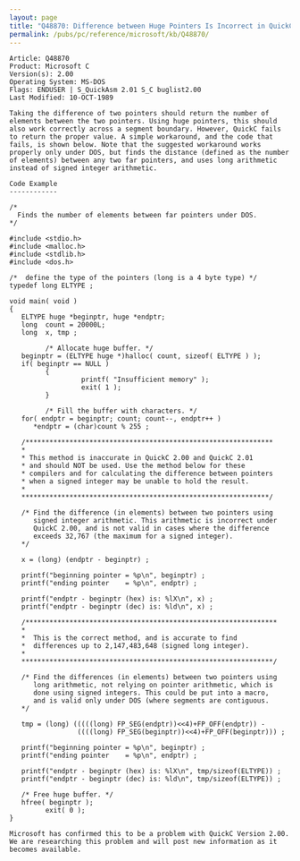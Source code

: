 ```yaml
---
layout: page
title: "Q48870: Difference between Huge Pointers Is Incorrect in QuickC 2.00"
permalink: /pubs/pc/reference/microsoft/kb/Q48870/
---
```


	Article: Q48870
	Product: Microsoft C
	Version(s): 2.00
	Operating System: MS-DOS
	Flags: ENDUSER | S_QuickAsm 2.01 S_C buglist2.00
	Last Modified: 10-OCT-1989
	
	Taking the difference of two pointers should return the number of
	elements between the two pointers. Using huge pointers, this should
	also work correctly across a segment boundary. However, QuickC fails
	to return the proper value. A simple workaround, and the code that
	fails, is shown below. Note that the suggested workaround works
	properly only under DOS, but finds the distance (defined as the number
	of elements) between any two far pointers, and uses long arithmetic
	instead of signed integer arithmetic.
	
	Code Example
	------------
	
	/*
	  Finds the number of elements between far pointers under DOS.
	*/
	
	#include <stdio.h>
	#include <malloc.h>
	#include <stdlib.h>
	#include <dos.h>
	
	/*  define the type of the pointers (long is a 4 byte type) */
	typedef long ELTYPE ;
	
	void main( void )
	{
	   ELTYPE huge *beginptr, huge *endptr;
	   long  count = 20000L;
	   long  x, tmp ;
	
	         /* Allocate huge buffer. */
	   beginptr = (ELTYPE huge *)halloc( count, sizeof( ELTYPE ) );
	   if( beginptr == NULL )
	         {
	                  printf( "Insufficient memory" );
	                  exit( 1 );
	         }
	
	         /* Fill the buffer with characters. */
	   for( endptr = beginptr; count; count--, endptr++ )
	      *endptr = (char)count % 255 ;
	
	   /**************************************************************
	   *
	   * This method is inaccurate in QuickC 2.00 and QuickC 2.01
	   * and should NOT be used. Use the method below for these
	   * compilers and for calculating the difference between pointers
	   * when a signed integer may be unable to hold the result.
	   *
	   **************************************************************/
	
	   /* Find the difference (in elements) between two pointers using
	      signed integer arithmetic. This arithmetic is incorrect under
	      QuickC 2.00, and is not valid in cases where the difference
	      exceeds 32,767 (the maximum for a signed integer).
	   */
	
	   x = (long) (endptr - beginptr) ;
	
	   printf("beginning pointer = %p\n", beginptr) ;
	   printf("ending pointer    = %p\n", endptr) ;
	
	   printf("endptr - beginptr (hex) is: %lX\n", x) ;
	   printf("endptr - beginptr (dec) is: %ld\n", x) ;
	
	   /***************************************************************
	   *
	   *  This is the correct method, and is accurate to find
	   *  differences up to 2,147,483,648 (signed long integer).
	   *
	   ***************************************************************/
	
	   /* Find the differences (in elements) between two pointers using
	      long arithmetic, not relying on pointer arithmetic, which is
	      done using signed integers. This could be put into a macro,
	      and is valid only under DOS (where segments are contiguous.
	   */
	
	   tmp = (long) (((((long) FP_SEG(endptr))<<4)+FP_OFF(endptr)) -
	                 ((((long) FP_SEG(beginptr))<<4)+FP_OFF(beginptr))) ;
	
	   printf("beginning pointer = %p\n", beginptr) ;
	   printf("ending pointer    = %p\n", endptr) ;
	
	   printf("endptr - beginptr (hex) is: %lX\n", tmp/sizeof(ELTYPE)) ;
	   printf("endptr - beginptr (dec) is: %ld\n", tmp/sizeof(ELTYPE)) ;
	
	   /* Free huge buffer. */
	   hfree( beginptr );
	         exit( 0 );
	}
	
	Microsoft has confirmed this to be a problem with QuickC Version 2.00.
	We are researching this problem and will post new information as it
	becomes available.

